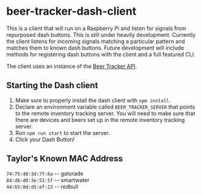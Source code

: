 # beer-tracker-dash-client
This is a client that will run on a Raspberry Pi and listen for signals from repurposed dash buttons.
This is still under heavily development. Currently the client listens for incoming signals matching a particular pattern and matches them to known dash buttons.
Future development will include methods for registering dash buttons with the client and a full featured CLI.

The client uses an instance of the [Beer Tracker API](https://github.com/tlwirtz/beer-tracker-api).

## Starting the Dash client
1. Make sure to properly install the dash client with `npm install`.
2. Declare an environment variable called `BEER_TRACKER_SERVER` that points to the remote inventory tracking server. You will need to make sure that there are devices and beers set up in the remote inventory tracking server.
3. Run `npm run start` to start the server.
4. Click your Dash Button!

## Taylor's Known MAC Address
`74:75:48:3d:7f:6a` -- gatorade  
`84:d6:d0:3e:53:5f` -- smartwater  
`44:65:0d:d5:ef:23` -- redbull  
